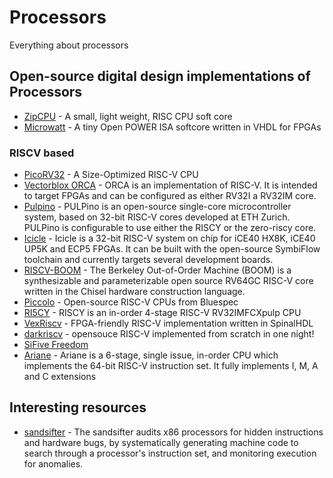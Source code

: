 # Processors

Everything about processors

## Open-source digital design implementations of Processors

- [ZipCPU](https://github.com/ZipCPU/zipcpu) - A small, light weight, RISC CPU soft core
- [Microwatt](https://github.com/antonblanchard/microwatt/) - A tiny Open POWER ISA softcore written in VHDL for FPGAs


### RISCV based

- [PicoRV32](https://github.com/cliffordwolf/picorv32) - A Size-Optimized RISC-V CPU
- [Vectorblox ORCA](https://github.com/VectorBlox/orca) - ORCA is an implementation of RISC-V. It is intended to target FPGAs and can be configured as either RV32I a RV32IM core.
- [Pulpino](https://github.com/pulp-platform/pulpino) - PULPino is an open-source single-core microcontroller system, based on 32-bit RISC-V cores developed at ETH Zurich. PULPino is configurable to use either the RISCY or the zero-riscy core.
- [Icicle](https://github.com/grahamedgecombe/icicle) - Icicle is a 32-bit RISC-V system on chip for iCE40 HX8K, iCE40 UP5K and ECP5 FPGAs. It can be built with the open-source SymbiFlow toolchain and currently targets several development boards.
- [RISCV-BOOM](https://github.com/riscv-boom/riscv-boom) - The Berkeley Out-of-Order Machine (BOOM) is a synthesizable and parameterizable open source RV64GC RISC-V core written in the Chisel hardware construction language.
- [Piccolo](https://github.com/bluespec/Piccolo) - Open-source RISC-V CPUs from Bluespec
- [RI5CY](https://github.com/pulp-platform/riscv) - RISCY is an in-order 4-stage RISC-V RV32IMFCXpulp CPU
- [VexRiscv](https://github.com/SpinalHDL/VexRiscv) - FPGA-friendly RISC-V implementation written in SpinalHDL
- [darkriscv](https://github.com/darklife/darkriscv) - opensouce RISC-V implemented from scratch in one night!
- [SiFive Freedom](https://github.com/sifive/freedom)
- [Ariane](https://github.com/lowRISC/ariane) - Ariane is a 6-stage, single issue, in-order CPU which implements the 64-bit RISC-V instruction set. It fully implements I, M, A and C extensions


## Interesting resources
- [sandsifter](https://github.com/xoreaxeaxeax/sandsifter) - The sandsifter audits x86 processors for hidden instructions and hardware bugs, by systematically generating machine code to search through a processor's instruction set, and monitoring execution for anomalies. 
